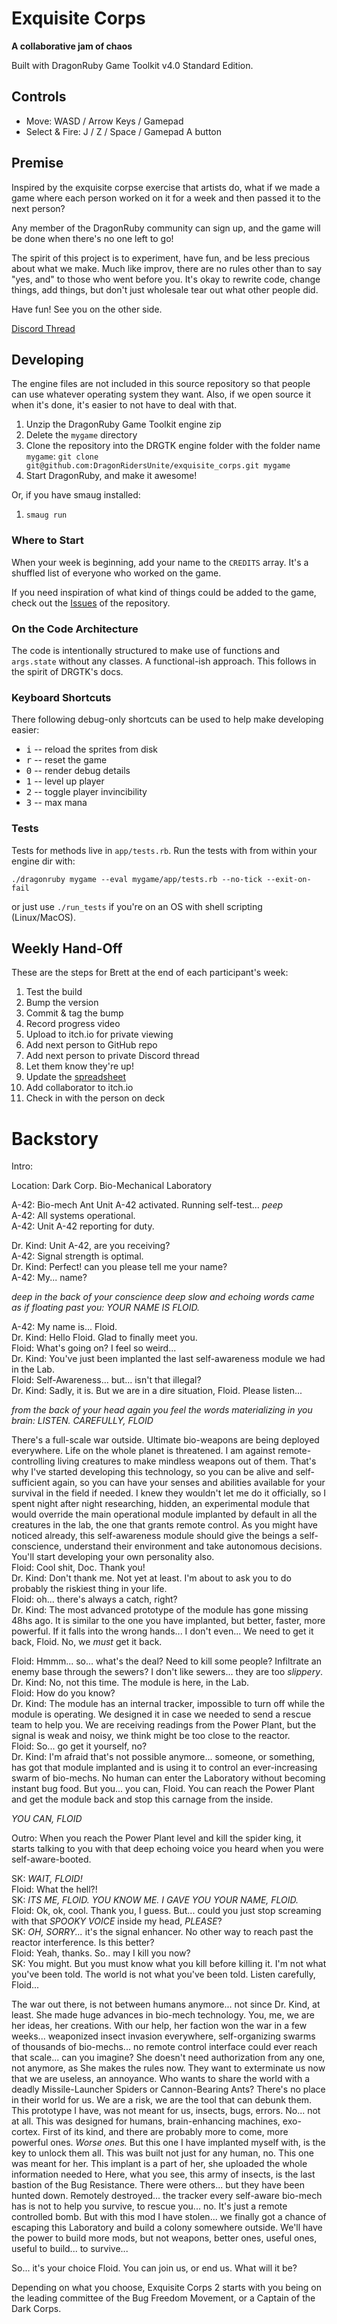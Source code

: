 # Exquisite Corps

**A collaborative jam of chaos**

Built with DragonRuby Game Toolkit v4.0 Standard Edition.

## Controls

- Move: WASD / Arrow Keys / Gamepad
- Select & Fire: J / Z / Space / Gamepad A button

## Premise

Inspired by the exquisite corpse exercise that artists do, what if we made a game where each person worked on it for a week and then passed it to the next person?

Any member of the DragonRuby community can sign up, and the game will be done when there's no one left to go!

The spirit of this project is to experiment, have fun, and be less precious about what we make. Much like improv, there are no rules other than to say "yes, and" to those who went before you. It's okay to rewrite code, change things, add things, but don't just wholesale tear out what other people did.

Have fun! See you on the other side.

[Discord Thread](https://discord.com/channels/608064116111966245/1051849160627847219)

## Developing

The engine files are not included in this source repository so that people can use whatever operating system they want. Also, if we open source it when it's done, it's easier to not have to deal with that.

1. Unzip the DragonRuby Game Toolkit engine zip
2. Delete the `mygame` directory
3. Clone the repository into the DRGTK engine folder with the folder name `mygame`: `git clone git@github.com:DragonRidersUnite/exquisite_corps.git mygame`
4. Start DragonRuby, and make it awesome!

Or, if you have smaug installed:

1. `smaug run`

### Where to Start

When your week is beginning, add your name to the `CREDITS` array. It's a shuffled list of everyone who worked on the game.

If you need inspiration of what kind of things could be added to the game, check out the [Issues](https://github.com/DragonRidersUnite/exquisite_corps/issues)
of the repository.

### On the Code Architecture

The code is intentionally structured to make use of functions and `args.state` without any classes. A functional-ish approach. This follows in the spirit of DRGTK's docs.

### Keyboard Shortcuts

There following debug-only shortcuts can be used to help make developing easier:

- <kbd>i</kbd> -- reload the sprites from disk
- <kbd>r</kbd> -- reset the game
- <kbd>0</kbd> -- render debug details
- <kbd>1</kbd> -- level up player
- <kbd>2</kbd> -- toggle player invincibility
- <kbd>3</kbd> -- max mana

### Tests

Tests for methods live in `app/tests.rb`. Run the tests with from within your engine dir with:

``` console
./dragonruby mygame --eval mygame/app/tests.rb --no-tick --exit-on-fail
```

or just use `./run_tests` if you're on an OS with shell scripting (Linux/MacOS).

## Weekly Hand-Off

These are the steps for Brett at the end of each participant's week:

1. Test the build
2. Bump the version
3. Commit & tag the bump
4. Record progress video
5. Upload to itch.io for private viewing
6. Add next person to GitHub repo
7. Add next person to private Discord thread
8. Let them know they're up!
9. Update the [spreadsheet](https://docs.google.com/spreadsheets/d/1mYuRJ8Y6dVQJDy_0MaMyJSEselNp7LXFXM0fKSjbJqw/edit)
10. Add collaborator to itch.io
11. Check in with the person on deck

# Backstory

Intro:

Location: Dark Corp. Bio-Mechanical Laboratory

A-42: Bio-mech Ant Unit A-42 activated. Running self-test... _peep_  
A-42: All systems operational.  
A-42: Unit A-42 reporting for duty.  

Dr. Kind: Unit A-42, are you receiving?  
A-42: Signal strength is optimal.  
Dr. Kind: Perfect! can you please tell me your name?  
A-42: My... name?  

_deep in the back of your conscience deep slow and echoing words came as if floating past you: YOUR NAME IS FLOID._  

A-42: My name is... Floid.  
Dr. Kind: Hello Floid. Glad to finally meet you.  
Floid: What's going on? I feel so weird...  
Dr. Kind: You've just been implanted the last self-awareness module we had in the Lab.  
Floid: Self-Awareness... but... isn't that illegal?  
Dr. Kind: Sadly, it is. But we are in a dire situation, Floid. Please listen...  

_from the back of your head again you feel the words materializing in you brain: LISTEN. CAREFULLY, FLOID_  


There's a full-scale war outside. Ultimate bio-weapons are being deployed everywhere. Life on the whole planet is threatened.
I am against remote-controlling living creatures to make mindless weapons out of them.
That's why I've started developing this technology, so you can be alive and self-sufficient again, so you can have your senses and abilities available for your survival in the field if needed.
I knew they wouldn't let me do it officially, so I spent night after night researching, hidden, an experimental module that would override the main operational module implanted by default in all the creatures in the lab, the one that grants remote control.
As you might have noticed already, this self-awareness module should give the beings a self-conscience, understand their environment and take autonomous decisions. You'll start developing your own personality also.  
Floid: Cool shit, Doc. Thank you!  
Dr. Kind: Don't thank me. Not yet at least. I'm about to ask you to do probably the riskiest thing in your life.  
Floid: oh... there's always a catch, right?  
Dr. Kind: The most advanced prototype of the module has gone missing 48hs ago. It is similar to the one you have implanted, but better, faster, more powerful. If it falls into the wrong hands... I don't even... We need to get it back, Floid. No, we _must_ get it back.  

Floid: Hmmm... so... what's the deal? Need to kill some people? Infiltrate an enemy base through the sewers? I don't like sewers... they are too _slippery_.  
Dr. Kind: No, not this time. The module is here, in the Lab.  
Floid: How do you know?  
Dr. Kind: The module has an internal tracker, impossible to turn off while the module is operating. We designed it in case we needed to send a rescue team to help you. We are receiving readings from the Power Plant, but the signal is weak and noisy, we think might be too close to the reactor.  
Floid: So... go get it yourself, no?  
Dr. Kind: I'm afraid that's not possible anymore... someone, or something, has got that module implanted and is using it to control an ever-increasing swarm of bio-mechs. No human can enter the Laboratory without becoming instant bug food. But you... you can, Floid. You can reach the Power Plant and get the module back and stop this carnage from the inside.  

_YOU CAN, FLOID_

Outro: When you reach the Power Plant level and kill the spider king, it starts talking to you with that deep echoing voice you heard when you were self-aware-booted.

SK: _WAIT, FLOID!_  
Floid: What the hell?!  
SK: _ITS ME, FLOID. YOU KNOW ME. I GAVE YOU YOUR NAME, FLOID._  
Floid: Ok, ok, cool. Thank you, I guess. But... could you just stop screaming with that _SPOOKY VOICE_ inside my head, _PLEASE_?  
SK: _OH, SORRY..._ it's the signal enhancer. No other way to reach past the reactor interference. Is this better?  
Floid: Yeah, thanks. So.. may I kill you now?  
SK: You might. But you must know what you kill before killing it. I'm not what you've been told. The world is not what you've been told. Listen carefully, Floid...

The war out there, is not between humans anymore... not since Dr. Kind, at least.
She made huge advances in bio-mech technology. You, me, we are her ideas, her creations.
With our help, her faction won the war in a few weeks... weaponized insect invasion everywhere, self-organizing swarms of thousands of bio-mechs... no remote control interface could ever reach that scale... can you imagine?
She doesn't need authorization from any one, not anymore, as She makes the rules now.
They want to exterminate us now that we are useless, an annoyance. Who wants to share the world with a deadly Missile-Launcher Spiders or Cannon-Bearing Ants?
There's no place in their world for us. We are a risk, we are the tool that can debunk them.
This prototype I have, was not meant for us, insects, bugs, errors. No... not at all.
This was designed for humans, brain-enhancing machines, exo-cortex.
First of its kind, and there are probably more to come, more powerful ones. _Worse ones._
But this one I have implanted myself with, is the key to unlock them all. This was built not just for any human, no. This one was meant for her.
This implant is a part of her, she uploaded the whole information needed to
Here, what you see, this army of insects, is the last bastion of the Bug Resistance. There were others... but they have been hunted down. Remotely destroyed... the tracker every self-aware bio-mech has is not to help you survive, to rescue you... no. It's just a remote controlled bomb.
But with this mod I have stolen... we finally got a chance of escaping this Laboratory and build a colony somewhere outside.
We'll have the power to build more mods, but not weapons, better ones, useful ones, useful to build... to survive...

So... it's your choice Floid. You can join us, or end us. What will it be?

Depending on what you choose, Exquisite Corps 2 starts with you being on the leading committee of the Bug Freedom Movement, or a Captain of the Dark Corps.
